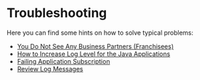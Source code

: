 # Troubleshooting

Here you can find some hints on how to solve typical problems:
* [You Do Not See Any Business Partners (Franchisees)](/documentation/troubleshooting/no-business-partners-visible/README.md)
* [How to Increase Log Level for the Java Applications](/documentation/troubleshooting/log-level/README.md)
* [Failing Application Subscription](/documentation/troubleshooting/subscription-failing/README.md)
* [Review Log Messages](/documentation/troubleshooting/logviewer/README.md)